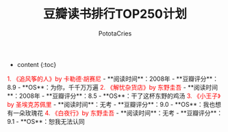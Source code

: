 ﻿---
layout: post
title:  "豆瓣读书排行TOP250计划"
categories: Reading
tags: 小说
author: PototaCries
---

* content
{:toc}



<font color="red"> 
1. 《追风筝的人》by 卡勒德·胡赛尼
</font>
- **阅读时间**：2008年
- **豆瓣评分**：8.9
- **OS**：为你，千千万万遍


<font color="red"> 
2. 《解忧杂货店》by 东野圭吾
</font>
- **阅读时间**：2008年
- **豆瓣评分**：8.5
- **OS**：干了这杯东野的鸡汤


<font color="red"> 
3. 《小王子》by 圣埃克苏佩里
</font>
- **阅读时间**：无考
- **豆瓣评分**：9.0
- **OS**：我也想有一朵玫瑰花


<font color="red"> 
4. 《白夜行》by 东野圭吾
</font>
- **阅读时间**：无考
- **豆瓣评分**：9.1
- **OS**：恕我无法认同

